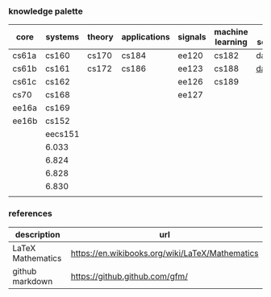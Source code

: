 ### knowledge palette

| core  | systems | theory | applications | signals | machine learning | data science | math     |
| ----- | ------- | ------ | ------------ | ------- | ---------------- | ------------ | -------- |
| cs61a | cs160   | cs170  | cs184        | ee120   | cs182            | data8        | math1a   |
| cs61b | cs161   | cs172  | cs186        | ee123   | cs188            | [data100](notes/ucb_data100.md)      | math1b   |
| cs61c | cs162   |        |              | ee126   | cs189            |              | math53   |
| cs70  | cs168   |        |              | ee127   |                  |              | math54   |
| ee16a | cs169   |        |              |         |                  |              | math55   |
| ee16b | cs152   |        |              |         |                  |              | math110  |
|       | eecs151 |        |              |         |                  |              | math128a |
|       | 6.033   |        |              |         |                  |              | math113  |
|       | 6.824   |        |              |         |                  |              | math104  |
|       | 6.828   |        |              |         |                  |              | math185  |
|       | 6.830   |        |              |         |                  |              |          |
|       |         |        |              |         |                  |              |          |



### references


| description       | url                                             |
| ----------------- | ----------------------------------------------- |
| LaTeX Mathematics | https://en.wikibooks.org/wiki/LaTeX/Mathematics |
| github markdown   | https://github.github.com/gfm/                  |

